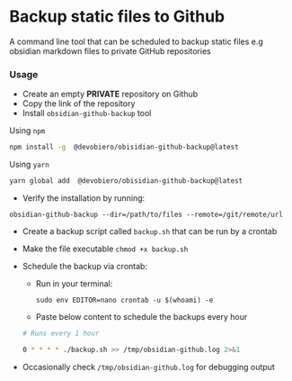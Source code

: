 # Backup static files to Github
A command line tool that can be scheduled to backup static files e.g obsidian markdown files to private GitHub repositories

### Usage
* Create an empty **PRIVATE** repository on Github
* Copy the link of the repository
* Install `obsidian-github-backup` tool

Using `npm`
```bash
npm install -g  @devobiero/obisidian-github-backup@latest
```

Using `yarn`
```bash
yarn global add  @devobiero/obisidian-github-backup@latest

```

* Verify the installation by running:

`obsidian-github-backup --dir=/path/to/files --remote=/git/remote/url`

* Create a backup script called `backup.sh` that can be run by a crontab

* Make the file executable `chmod +x backup.sh` 

* Schedule the backup via crontab:
    * Run in your terminal:

        `sudo env EDITOR=nano crontab -u $(whoami) -e`

    * Paste below content to schedule the backups every hour
    ```bash
    # Runs every 1 hour
    
    0 * * * * ./backup.sh >> /tmp/obsidian-github.log 2>&1

    ```
* Occasionally check `/tmp/obsidian-github.log` for debugging output